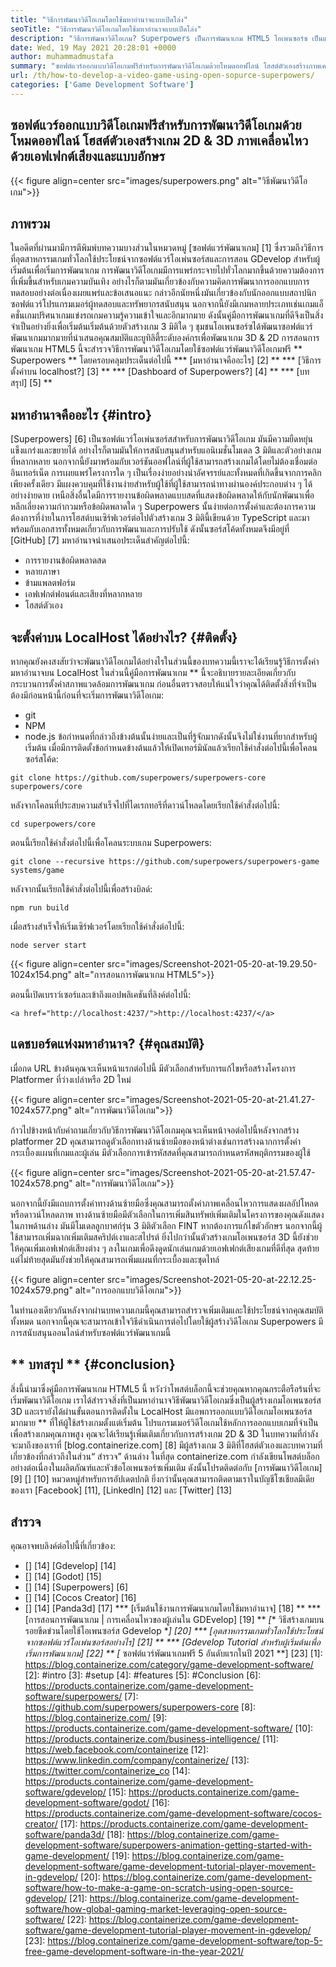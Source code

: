 ```yaml
---
title: "วิธีการพัฒนาวิดีโอเกมโดยใช้มหาอำนาจแบบเปิดโล่ง" 
seoTitle: "วิธีการพัฒนาวิดีโอเกมโดยใช้มหาอำนาจแบบเปิดโล่ง" 
description: "วิธีการพัฒนาวิดีโอเกม? Superpowers เป็นการพัฒนาเกม HTML5 โอเพนซอร์ซ เป็นแพลตฟอร์มข้ามและอนุญาตให้ผู้ใช้สร้างเกม 2D & 3D ภาพเคลื่อนไหว" 
date: Wed, 19 May 2021 20:28:01 +0000
author: muhammadmustafa
summary: "ซอฟต์แวร์ออกแบบวิดีโอเกมฟรีสำหรับการพัฒนาวิดีโอเกมด้วยโหมดออฟไลน์ โฮสต์ตัวเองสร้างภาพเคลื่อนไหว 2D & amp; เกม 3D ที่มีเอฟเฟกต์เสียงและแบบอักษร" 
url: /th/how-to-develop-a-video-game-using-open-sopurce-superpowers/
categories: ['Game Development Software']
---
```


## ซอฟต์แวร์ออกแบบวิดีโอเกมฟรีสำหรับการพัฒนาวิดีโอเกมด้วยโหมดออฟไลน์ โฮสต์ตัวเองสร้างเกม 2D & 3D ภาพเคลื่อนไหวด้วยเอฟเฟกต์เสียงและแบบอักษร

{{< figure align=center src="images/superpowers.png" alt="วิธีพัฒนาวิดีโอเกม">}}


## ภาพรวม
ในอดีตที่ผ่านมามีการตีพิมพ์บทความบางส่วนในหมวดหมู่ [ซอฟต์แวร์พัฒนาเกม] [1] ซึ่งรวมถึงวิธีการที่อุตสาหกรรมเกมทั่วโลกใช้ประโยชน์จากซอฟต์แวร์โอเพ่นซอร์สและการสอน GDevelop สำหรับผู้เริ่มต้นเพื่อเริ่มการพัฒนาเกม การพัฒนาวิดีโอเกมมีการแพร่กระจายไปทั่วโลกมากขึ้นด้วยความต้องการที่เพิ่มขึ้นสำหรับเกมความบันเทิง อย่างไรก็ตามมันเกี่ยวข้องกับความคิดการพัฒนาการออกแบบการทดสอบอย่างต่อเนื่องเผยแพร่และข้อเสนอแนะ กล่าวอีกนัยหนึ่งมันเกี่ยวข้องกับนักออกแบบสถาปนิกซอฟต์แวร์โปรแกรมเมอร์ผู้ทดสอบและทรัพยากรสนับสนุน นอกจากนี้ยังมีเกมหลายประเภทเช่นเกมแอ็คชั่นเกมปริศนาเกมแข่งรถเกมความรู้ความเข้าใจและอีกมากมาย
ดังนั้นคู่มือการพัฒนาเกมที่ดีจึงเป็นสิ่งจำเป็นอย่างยิ่งเพื่อเริ่มต้นเริ่มต้นด้วยตัวสร้างเกม 3 มิติใด ๆ ชุมชนโอเพนซอร์ซได้พัฒนาซอฟต์แวร์พัฒนาเกมมากมายที่นำเสนอคุณสมบัติและยูทิลิตี้ระดับองค์กรเพื่อพัฒนาเกม 3D & 2D การสอนการพัฒนาเกม HTML5 นี้จะสำรวจวิธีการพัฒนาวิดีโอเกมโดยใช้ซอฟต์แวร์พัฒนาวิดีโอเกมฟรี ** Superpowers ** โดยครอบคลุมประเด็นต่อไปนี้
  *** [มหาอำนาจคืออะไร] [2] **
  *** [วิธีการตั้งค่าบน localhost?] [3] **
  *** [Dashboard of Superpowers?] [4] **
  *** [บทสรุป] [5] **

## มหาอำนาจคืออะไร {#intro}
[Superpowers] [6] เป็นซอฟต์แวร์โอเพ่นซอร์สสำหรับการพัฒนาวิดีโอเกม มันมีความยืดหยุ่นแข็งแกร่งและขยายได้ อย่างไรก็ตามมันให้การสนับสนุนสำหรับแอนิเมชั่นโมเดล 3 มิติและตัวอย่างเกมที่หลากหลาย นอกจากนี้ยังมาพร้อมกับเวอร์ชันออฟไลน์ที่ผู้ใช้สามารถสร้างเกมได้โดยไม่ต้องเชื่อมต่ออินเทอร์เน็ต การเผยแพร่โครงการใด ๆ เป็นเรื่องง่ายอย่างน่าอัศจรรย์และทั้งหมดที่เกิดขึ้นจากการคลิกเพียงครั้งเดียว มีแผงควบคุมที่ใช้งานง่ายสำหรับผู้ใช้ที่ผู้ใช้สามารถนำทางผ่านองค์ประกอบต่าง ๆ ได้อย่างง่ายดาย เหนือสิ่งอื่นใดมีการรายงานข้อผิดพลาดแบบสดที่แสดงข้อผิดพลาดให้กับนักพัฒนาเพื่อหลีกเลี่ยงความกำกวมหรือข้อผิดพลาดใด ๆ Superpowers นั้นง่ายต่อการตั้งค่าและต้องการความต้องการที่ง่ายในการโฮสต์บนเซิร์ฟเวอร์ต่อไปตัวสร้างเกม 3 มิตินี้เขียนด้วย TypeScript และมาพร้อมกับเอกสารทั้งหมดเกี่ยวกับการพัฒนาและการปรับใช้ ดังนั้นซอร์สโค้ดทั้งหมดจึงมีอยู่ที่ [GitHub] [7]
มหาอำนาจนำเสนอประเด็นสำคัญต่อไปนี้:
  * การรายงานข้อผิดพลาดสด
  * หลายภาษา
  * ข้ามแพลตฟอร์ม
  * เอฟเฟกต์ฟอนต์และเสียงที่หลากหลาย
  * โฮสต์ตัวเอง

## จะตั้งค่าบน LocalHost ได้อย่างไร? {#ติดตั้ง}
หากคุณยังคงสงสัยว่าจะพัฒนาวิดีโอเกมได้อย่างไรในส่วนนี้ของบทความนี้เราจะได้เรียนรู้วิธีการตั้งค่ามหาอำนาจบน LocalHost ในส่วนนี้คู่มือการพัฒนาเกม ** นี้จะอธิบายรายละเอียดเกี่ยวกับกระบวนการตั้งค่าสภาพแวดล้อมการพัฒนาเกม
ก่อนอื่นตรวจสอบให้แน่ใจว่าคุณได้ติดตั้งสิ่งที่จำเป็นต้องมีก่อนหน้านี้ก่อนที่จะเริ่มการพัฒนาวิดีโอเกม:
  * git
  * NPM
  * node.js
ข้อกำหนดที่กล่าวถึงข้างต้นนั้นง่ายและเป็นที่รู้จักมากดังนั้นจึงไม่ใช่งานที่ยากสำหรับผู้เริ่มต้น เมื่อมีการติดตั้งข้อกำหนดข้างต้นแล้วให้เปิดเทอร์มินัลแล้วเรียกใช้คำสั่งต่อไปนี้เพื่อโคลนซอร์สโค้ด:
```
git clone https://github.com/superpowers/superpowers-core superpowers/core
```
หลังจากโคลนที่ประสบความสำเร็จไปที่ไดเรกทอรีที่ดาวน์โหลดโดยเรียกใช้คำสั่งต่อไปนี้:
```
cd superpowers/core
```
ตอนนี้เรียกใช้คำสั่งต่อไปนี้เพื่อโคลนระบบเกม Superpowers:
```
git clone --recursive https://github.com/superpowers/superpowers-game systems/game
```
หลังจากนั้นเรียกใช้คำสั่งต่อไปนี้เพื่อสร้างบิลด์:
```
npm run build
```
เมื่อสร้างสำเร็จให้เริ่มเซิร์ฟเวอร์โดยเรียกใช้คำสั่งต่อไปนี้:
```
node server start
```

{{< figure align=center src="images/Screenshot-2021-05-20-at-19.29.50-1024x154.png" alt="การสอนการพัฒนาเกม HTML5">}}

ตอนนี้เปิดเบราว์เซอร์และเข้าถึงแอปพลิเคชันที่ลิงค์ต่อไปนี้:
```
<a href="http://localhost:4237/">http://localhost:4237/</a>
```

## แดชบอร์ดแห่งมหาอำนาจ? {#คุณสมบัติ}
เมื่อกด URL ข้างต้นคุณจะเห็นหน้าแรกต่อไปนี้ มีตัวเลือกสำหรับการแก้ไขหรือสร้างโครงการ Platformer ที่ว่างเปล่าหรือ 2D ใหม่

{{< figure align=center src="images/Screenshot-2021-05-20-at-21.41.27-1024x577.png" alt="การพัฒนาวิดีโอเกม">}}

ก้าวไปข้างหน้ากับคำถามเกี่ยวกับวิธีการพัฒนาวิดีโอเกมคุณจะเห็นหน้าจอต่อไปนี้หลังจากสร้าง platformer 2D คุณสามารถดูตัวเลือกทางด้านซ้ายมือของหน้าต่างเช่นการสร้างฉากการตั้งค่ากระเบื้องแผนที่เกมและผู้เล่น มีตัวเลือกการเข้ารหัสสดที่คุณสามารถกำหนดรหัสพฤติกรรมของผู้ใช้

{{< figure align=center src="images/Screenshot-2021-05-20-at-21.57.47-1024x578.png" alt="การพัฒนาวิดีโอเกม">}}

นอกจากนี้ยังมีแถบการตั้งค่าทางด้านซ้ายมือซึ่งคุณสามารถตั้งค่าภาพเคลื่อนไหวการแสดงผลอัปโหลดหรือดาวน์โหลดภาพ ทางด้านซ้ายมือมีตัวเลือกในการเพิ่มสินทรัพย์เพิ่มเติมในโครงการของคุณดังแสดงในภาพด้านล่าง มันมีโมเดลลูกบาศก์รุ่น 3 มิติตัวเลือก FINT หากต้องการแก้ไขตัวอักษร นอกจากนี้ผู้ใช้สามารถเพิ่มฉากเพิ่มเติมสคริปต์เงาและสไปรต์ ยิ่งไปกว่านั้นตัวสร้างเกมโอเพนซอร์ส 3D นี้ยังช่วยให้คุณเพิ่มเอฟเฟกต์เสียงต่าง ๆ ลงในเกมเพื่อดึงดูดนักเล่นเกมด้วยเอฟเฟกต์เสียงเกมที่ดีที่สุด สุดท้าย แต่ไม่ท้ายสุดมันยังช่วยให้คุณสามารถเพิ่มแผนที่กระเบื้องและชุดไทล์

{{< figure align=center src="images/Screenshot-2021-05-20-at-22.12.25-1024x579.png" alt="การออกแบบวิดีโอเกม">}}

ในทำนองเดียวกันหลังจากผ่านบทความเกมนี้คุณสามารถสำรวจเพิ่มเติมและใช้ประโยชน์จากคุณสมบัติทั้งหมด นอกจากนี้คุณจะสามารถเข้าใจวิธีดำเนินการต่อไปโดยใช้ผู้สร้างวิดีโอเกม Superpowers มีการสนับสนุนออนไลน์สำหรับซอฟต์แวร์พัฒนาเกมนี้

## ** บทสรุป ** {#conclusion}
สิ่งนี้นำมาซึ่งคู่มือการพัฒนาเกม HTML5 นี้ หวังว่าโพสต์บล็อกนี้จะช่วยคุณหากคุณกระตือรือร้นที่จะเริ่มพัฒนาวิดีโอเกม เราได้สำรวจสิ่งที่เป็นมหาอำนาจวิธีพัฒนาวิดีโอเกมซึ่งเป็นผู้สร้างเกมโอเพนซอร์ส 3D และเรายังได้ผ่านขั้นตอนการติดตั้งใน LocalHost มีแอพการออกแบบวิดีโอเกมโอเพนซอร์สมากมาย ** ที่ให้ผู้ใช้สร้างเกมตั้งแต่เริ่มต้น โปรแกรมเมอร์วิดีโอเกมใช้หลักการออกแบบเกมที่จำเป็นเพื่อสร้างเกมคุณภาพสูง คุณจะได้เรียนรู้เพิ่มเติมเกี่ยวกับการสร้างเกม 2D & 3D ในบทความที่กำลังจะมาถึงของเราที่ [blog.containerize.com] [8] มีผู้สร้างเกม 3 มิติที่โฮสต์ตัวเองและบทความที่เกี่ยวข้องที่กล่าวถึงในส่วน“ สำรวจ” ด้านล่าง
ในที่สุด containerize.com กำลังเขียนโพสต์บล็อกอย่างต่อเนื่องในผลิตภัณฑ์และหัวข้อโอเพนซอร์ซเพิ่มเติม ดังนั้นโปรดติดต่อกับ [การพัฒนาวิดีโอเกม] [9] [] [10] หมวดหมู่สำหรับการอัปเดตปกติ ยิ่งกว่านั้นคุณสามารถติดตามเราในบัญชีโซเชียลมีเดียของเรา [Facebook] [11], [LinkedIn] [12] และ [Twitter] [13]

## สำรวจ
คุณอาจพบลิงค์ต่อไปนี้ที่เกี่ยวข้อง:
  * [] [14] [Gdevelop] [14]
  * [] [14] [Godot] [15]
  * [] [14] [Superpowers] [6]
  * [] [14] [Cocos Creator] [16]
  * [] [14] [Panda3d] [17]
  *** [เริ่มต้นใช้งานการพัฒนาเกมโดยใช้มหาอำนาจ] [18] **
  *** [การสอนการพัฒนาเกม | การเคลื่อนไหวของผู้เล่นใน GDEvelop] [19] **
  *[** วิธีสร้างเกมบนรอยขีดข่วนโดยใช้โอเพนซอร์ส Gdevelop **] [20]
  *** [อุตสาหกรรมเกมทั่วโลกใช้ประโยชน์จากซอฟต์แวร์โอเพ่นซอร์สอย่างไร] [21] **
  *** [Gdevelop Tutorial สำหรับผู้เริ่มต้นเพื่อเริ่มการพัฒนาเกม] [22] **
  *[** ซอฟต์แวร์พัฒนาเกมฟรี 5 อันดับแรกในปี 2021 **] [23]
[1]: https://blog.containerize.com/category/game-development-software/
[2]: #intro
[3]: #setup
[4]: #features
[5]: #Conclusion
[6]: https://products.containerize.com/game-development-software/superpowers/
[7]: https://github.com/superpowers/superpowers-core
[8]: https://blog.containerize.com/
[9]: https://products.containerize.com/game-development-software/
[10]: https://products.containerize.com/business-intelligence/
[11]: https://web.facebook.com/containerize
[12]: https://www.linkedin.com/company/containerize/
[13]: https://twitter.com/containerize_co
[14]: https://products.containerize.com/game-development-software/gdevelop/
[15]: https://products.containerize.com/game-development-software/godot/
[16]: https://products.containerize.com/game-development-software/cocos-creator/
[17]: https://products.containerize.com/game-development-software/panda3d/
[18]: https://blog.containerize.com/game-development-software/superpowers-animation-getting-started-with-game-development/
[19]: https://blog.containerize.com/game-development-software/game-development-tutorial-player-movement-in-gdevelop/
[20]: https://blog.containerize.com/game-development-software/how-to-make-a-game-on-scratch-using-open-source-gdevelop/
[21]: https://blog.containerize.com/game-development-software/how-global-gaming-market-leveraging-open-source-software/
[22]: https://blog.containerize.com/game-development-software/game-development-tutorial-player-movement-in-gdevelop/
[23]: https://blog.containerize.com/game-development-software/top-5-free-game-development-software-in-the-year-2021/
